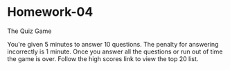 # Homework-04

The Quiz Game

You're given 5 minutes to answer 10 questions.
The penalty for answering incorrectly is 1 minute.
Once you answer all the questions or run out of time the game is over.
Follow the high scores link to view the top 20 list.
